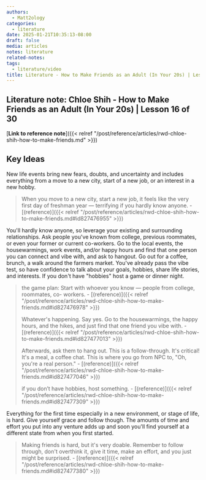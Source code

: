 ```yaml
---
authors:
  - Matt2ology
categories:
  - literature
date: 2025-01-21T10:35:13-08:00
draft: false
media: articles
notes: literature
related-notes: 
tags:
  - literature/video
title: Literature - How to Make Friends as an Adult (In Your 20s) | Lesson 16 of 30
---
```


## Literature note: Chloe Shih - How to Make Friends as an Adult (In Your 20s) | Lesson 16 of 30

[**Link to reference note**]({{< relref "/post/reference/articles/rwd-chloe-shih-how-to-make-friends.md" >}})

## Key Ideas

<!-- Idea 1: Key point or insights written in your own words -->

New life events bring new fears, doubts, and uncertainty and includes
everything from a move to a new city, start of a new job, or an interest in
a new hobby.

> When you move to a new city, start a new job, it feels like the very first day of freshman year — terrifying if you hardly know anyone. \- [(reference)]({{< relref "/post/reference/articles/rwd-chloe-shih-how-to-make-friends.md#id827476955" >}})

You'll hardly know anyone, so leverage your existing and surrounding relationships.
Ask people you've known from college, previous roommates, or even your former or
current co-workers. Go to the local events, the housewarmings, work events, and/or happy
hours and find that one person you can connect and vibe with, and ask to hangout. Go out
for a coffee, brunch, a walk around the farmers market. You've already pass the vibe test, so
have confidence to talk about your goals, hobbies, share life stories, and interests.
If you don't have "hobbies" host a game or dinner night.

> the game plan: Start with whoever you know — people from college, roommates, co-
> workers. \- [(reference)]({{< relref "/post/reference/articles/rwd-chloe-shih-how-to-make-friends.md#id827476978" >}})
>
> Whatever's happening. Say yes. Go to the housewarmings, the happy hours, and the
> hikes, and just find that one friend you vibe with. \- [(reference)]({{< relref "/post/reference/articles/rwd-chloe-shih-how-to-make-friends.md#id827477013" >}})
>
> Afterwards, ask them to hang out. This is a follow-through. It's critical! It's a meal, a coffee chat. This is where you go from NPC to, "Oh, you're a real person." \- [(reference)]({{< relref "/post/reference/articles/rwd-chloe-shih-how-to-make-friends.md#id827477046" >}})
>
> if you don’t have hobbies, host something. \- [(reference)]({{< relref "/post/reference/articles/rwd-chloe-shih-how-to-make-friends.md#id827477309" >}})

Everything for the first time especially in a new environment, or stage of life, is hard.
Give yourself grace and follow though. The amounts of time and effort you put into any
venture adds up and soon you'll find yourself at a different state from when you first started.

> Making friends is hard, but it's very doable. Remember to follow through, don't overthink it, give it time, make an effort, and you just might be surprised. \- [(reference)]({{< relref "/post/reference/articles/rwd-chloe-shih-how-to-make-friends.md#id827477380" >}})
